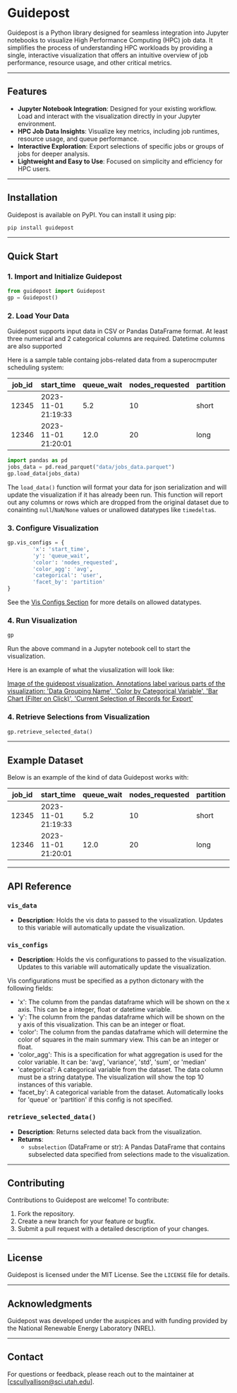 # Guidepost

Guidepost is a Python library designed for seamless integration into Jupyter notebooks to visualize High Performance Computing (HPC) job data. It simplifies the process of understanding HPC workloads by providing a single, interactive visualization that offers an intuitive overview of job performance, resource usage, and other critical metrics.

---

## Features

- **Jupyter Notebook Integration**: Designed for your existing workflow. Load and interact with the visualization directly in your Jupyter environment.
- **HPC Job Data Insights**: Visualize key metrics, including job runtimes, resource usage, and queue performance.
- **Interactive Exploration**: Export selections of specific jobs or groups of jobs for deeper analysis.
- **Lightweight and Easy to Use**: Focused on simplicity and efficiency for HPC users.

---

## Installation

Guidepost is available on PyPI. You can install it using pip:

```bash
pip install guidepost
```

---

## Quick Start

### 1. Import and Initialize Guidepost

```python
from guidepost import Guidepost
gp = Guidepost()
```

### 2. Load Your Data
Guidepost supports input data in CSV or Pandas DataFrame format. At least three numerical and 2 categorical columns are required. Datetime columns are also supported

Here is a sample table containg jobs-related data from a superocmputer scheduling system:

| job_id |start_time                   | queue_wait     | nodes_requested | partition | status     |  user  |
|--------|-----------------------------|----------------|-----------------|-----------|------------|--------|
| 12345  | 2023-11-01 21:19:33         |5.2             | 10              | short     | Complete   | User1  |
| 12346  | 2023-11-01 21:20:01         |12.0            | 20              | long      | Running    | User2  |

```python
import pandas as pd
jobs_data = pd.read_parquet("data/jobs_data.parquet")
gp.load_data(jobs_data)
```

The `load_data()` function will format your data for json serialization and will update the visualization if it has already been run. This function will report out any columns or rows which are dropped from the original dataset due to conainting `null`/`NaN`/`None` values or unallowed datatypes like `timedelta`s.

### 3. Configure Visualization
```python
gp.vis_configs = {
        'x': 'start_time',
        'y': 'queue_wait',
        'color': 'nodes_requested',
        'color_agg': 'avg',
        'categorical': 'user',
        'facet_by': 'partition'
}
```
See the [Vis Configs Section](#vis_configs) for more details on allowed datatypes.

### 4. Run Visualization
```python
gp
```

Run the above command in a Jupyter notebook cell to start the visualization.

Here is an example of what the viusalization will look like:

[Image of the guidepost visualization. Annotations label various parts of the visualization: 'Data Grouping Name', 'Color by Categorical Variable', 'Bar Chart (Filter on Click)', 'Current Selection of Records for Export'](figs/guidepost_tutorial_info.png)

### 4. Retrieve Selections from Visualization
```python
gp.retrieve_selected_data()
```




---

## Example Dataset
Below is an example of the kind of data Guidepost works with:

| job_id |start_time                   | queue_wait     | nodes_requested | partition | status     |  user  |
|--------|-----------------------------|----------------|-----------------|-----------|------------|--------|
| 12345  | 2023-11-01 21:19:33         |5.2             | 10              | short     | Complete   | User1  |
| 12346  | 2023-11-01 21:20:01         |12.0            | 20              | long      | Running    | User2  |

---

## API Reference

### `vis_data`
- **Description**: Holds the vis data to passed to the visualization. Updates to this variable will automatically update the visualization.


### `vis_configs`
- **Description**: Holds the vis configurations to passed to the visualization. Updates to this variable will automatically update the visualization.

Vis configurations must be specified as a python dictonary with the following fields:
- 'x': The column from the pandas dataframe which will be shown on the x axis. This can be a integer, float or datetime variable.
- 'y': The column from the pandas dataframe which will be shown on the y axis of this visualization. This can be an integer or float.
- 'color': The column from the pandas dataframe which will determine the color of squares in the main summary view. This can be an integer or float.
- 'color_agg': This is a specification for what aggregation is used for the color variable. It can be: 'avg', 'variance', 'std', 'sum', or 'median'
- 'categorical': A categorical variable from the dataset. The data column must be a string datatype. The visualization will show the top 10 instances of this variable.
- 'facet_by': A categorical variable from the dataset. Automatically looks for 'queue' or 'partition' if this config is not specified.



### `retrieve_selected_data()`
- **Description**: Returns selected data back from the visualization. 
- **Returns**:
  - `subselection` (DataFrame or str): A Pandas DataFrame that contains subselected data specified from selections made to the visualization.

---

## Contributing

Contributions to Guidepost are welcome! To contribute:

1. Fork the repository.
2. Create a new branch for your feature or bugfix.
3. Submit a pull request with a detailed description of your changes.

---

## License

Guidepost is licensed under the MIT License. See the `LICENSE` file for details.

---

## Acknowledgments

Guidepost was developed under the auspices and with funding provided by the National Renewable Energy Laboratory (NREL).

---

## Contact

For questions or feedback, please reach out to the maintainer at [cscullyallison@sci.utah.edu].


